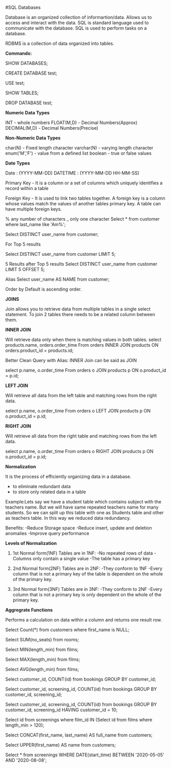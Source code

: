 #SQL Databases

Database is an organized collection of informartion/data. Allows us to access and interact with the data.
SQL is standard language used to communicate with the database.
SQL is used to perform tasks on a database.

RDBMS is a collection of data organized into tables.

**Commands:**

SHOW DATABASES;

CREATE DATABASE test;

USE test;

SHOW TABLES;

DROP DATABASE test;

**Numeric Data Types**

INT - whole numbers
FLOAT(M,D) - Decimal Numbers(Approx)
DECIMAL(M,D) - Decimal Numbers(Precise)

**Non-Numeric Data Types**

char(N) - Fixed length character
varchar(N) - varying length character
enum('M','F') - value from a defined list
boolean - true or false values

**Date Types**

Date : (YYYY-MM-DD)
DATETIME : (YYYY-MM-DD HH-MM-SS)

Primary Key - It is a column or a set of columns which uniquely identifies a record within a table

Foreign Key - It is used to link two tables together. A foreign key is a column whose values match the values of another tables primary key.
A table can have multiple foreign keys.

% any number of characters
_ only one character
Select * from customer where last_name like 'Am%';

Select DISTINCT user_name from customer;

For Top 5 results

Select DISTINCT user_name from customer LIMIT 5;

5 Results after Top 5 results
Select DISTINCT user_name from customer LIMIT 5 OFFSET 5;

Alias
Select user_name AS NAME from customer;

Order by Default is ascending order.

**JOINS**

Join allows you to retrieve data from multiple tables in a single select statement.
To join 2 tables there needs to be a related column between them.

**INNER JOIN**

Will retrieve data only when there is matching values in both tables.
select products.name, orders.order_time From orders
INNER JOIN products ON orders.product_id = products.id;

Better Clean Query with Alias: INNER Join can be said as JOIN

select p.name, o.order_time From orders o
JOIN products p ON o.product_id = p.id;

**LEFT JOIN**

Will retrieve all data from the left table and matching rows from the right data.

select p.name, o.order_time From orders o
LEFT JOIN products p ON o.product_id = p.id; 

**RIGHT JOIN**

Will retrieve all data from the right table and matching rows from the left data.

select p.name, o.order_time From orders o
RIGHT JOIN products p ON o.product_id = p.id;

**Normalization**

It is the process of efficiently organizing data in a database.
- to eliminate redundant data
- to store only related data in a table

Example:Lets say we have a student table which contains subject with the teachers name. But we will have same
repeated teachers name for many students.
So we can split up this table with one as Students table and other as teachers table.
In this way we reduced data redundancy.

Benefits:
-Reduce Storage space
-Reduce insert, update and deletion anomalies
-Improve query performance

**Levels of Normalization**

1. 1st Normal form(1NF)
Tables are in 1NF:
-No repeated rows of data
-Columns only contain a single value
-The table has a primary key

2. 2nd Normal form(2NF)
Tables are in 2NF:
-They conform to 1NF
-Every column that is not a primary key of the table is dependent on the whole of the primary key.

3. 3rd Normal form(3NF)
Tables are in 3NF:
-They conform to 2NF
-Every column that is not a primary key is only dependent on the whole of the primary key.

**Aggregrate Functions**

Performs a calculation on data within a column and returns one result row.

Select Count(*) from customers where first_name is NULL;

Select SUM(no_seats) from rooms;

Select MIN(length_min) from films;

Select MAX(length_min) from films;

Select AVG(length_min) from films;

Select customer_id, COUNT(id) from bookings
GROUP BY customer_id;

Select customer_id, screening_id, COUNT(id) from bookings
GROUP BY customer_id, screening_id;

Select customer_id, screening_id, COUNT(id) from bookings
GROUP BY customer_id, screening_id
HAVING customer_id = 10;

Select id from screenings
where film_id IN (Select id from films where length_min > 120);

Select CONCAT(first_name, last_name) AS full_name from customers;

Select UPPER(first_name) AS name from customers;

Select * from screenings
WHERE DATE(start_time) BETWEEN '2020-05-05' AND '2020-08-08';



 

 
